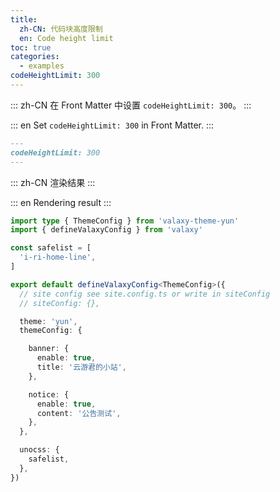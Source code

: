 ```yaml
---
title:
  zh-CN: 代码块高度限制
  en: Code height limit
toc: true
categories:
  - examples
codeHeightLimit: 300
---
```


::: zh-CN
在 Front Matter 中设置 `codeHeightLimit: 300`。
:::

::: en
Set `codeHeightLimit: 300` in Front Matter.
:::

```md [pages/code-height-limit.md]
---
codeHeightLimit: 300
---
```

::: zh-CN
渲染结果
:::

::: en
Rendering result
:::

```ts [valaxy.config.ts]
import type { ThemeConfig } from 'valaxy-theme-yun'
import { defineValaxyConfig } from 'valaxy'

const safelist = [
  'i-ri-home-line',
]

export default defineValaxyConfig<ThemeConfig>({
  // site config see site.config.ts or write in siteConfig
  // siteConfig: {},

  theme: 'yun',
  themeConfig: {

    banner: {
      enable: true,
      title: '云游君的小站',
    },

    notice: {
      enable: true,
      content: '公告测试',
    },
  },

  unocss: {
    safelist,
  },
})
```
